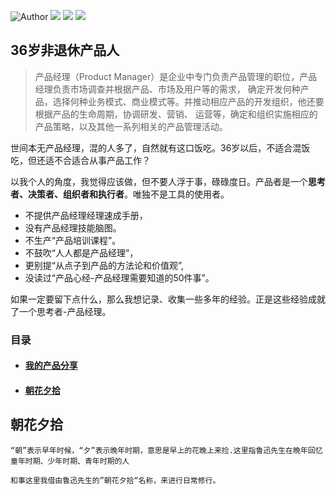![Author](https://img.shields.io/badge/Author-subo-green) 
![](https://img.shields.io/badge/职业-产品经理-green)
![](https://img.shields.io/badge/tech-技术背景-green) 
![](https://img.shields.io/badge/Good-平台产品-green)

## 36岁非退休产品人

> 产品经理（Product Manager）是企业中专门负责产品管理的职位，产品经理负责市场调查并根据产品、市场及用户等的需求，
> 确定开发何种产品，选择何种业务模式、商业模式等。并推动相应产品的开发组织，他还要根据产品的生命周期，协调研发、营销、
> 运营等，确定和组织实施相应的产品策略，以及其他一系列相关的产品管理活动。

世间本无产品经理，混的人多了，自然就有这口饭吃。36岁以后，不适合混饭吃，但还适不合适合从事产品工作？

以我个人的角度，我觉得应该做，但不要人浮于事，碌碌度日。产品者是一个**思考者、决策者、组织者和执行者**。唯独不是工具的使用者。

- 不提供产品经理经理速成手册，
- 没有产品经理技能脑图。
- 不生产“产品培训课程”。
- 不鼓吹“人人都是产品经理”，
- 更别提“从点子到产品的方法论和价值观”,
- 没读过“产品心经-产品经理需要知道的50件事”。

如果一定要留下点什么，那么我想记录、收集一些多年的经验。正是这些经验成就了一个思考者-产品经理。

### 目录

- #### [我的产品分享](https://su20438903.github.io/intro/docs/product/menu)
- #### [朝花夕拾]()

## 朝花夕拾

```
“朝”表示早年时候，“夕”表示晚年时期，意思是早上的花晚上来捡.这里指鲁迅先生在晩年回忆童年时期、少年时期、青年时期的人

和事这里我借由鲁迅先生的”朝花夕拾“名称，来进行日常修行。
```
